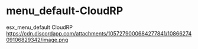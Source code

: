 # menu_default-CloudRP
esx_menu_default CloudRP https://cdn.discordapp.com/attachments/1057279000684277841/1086627409106829342/image.png
